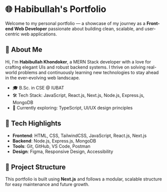 # 🌐 Habibullah's Portfolio

Welcome to my personal portfolio — a showcase of my journey as a **Front-end Web Developer** passionate about building clean, scalable, and user-centric web applications.

## 🚀 About Me

Hi, I'm **Habibullah Khondoker**, a MERN Stack developer with a love for crafting elegant UIs and robust backend systems. I thrive on solving real-world problems and continuously learning new technologies to stay ahead in the ever-evolving web landscape.

- 🎓 B.Sc. in CSE @ IUBAT
- 🛠️ Tech Stack: JavaScript, React.js, Next.js, Node.js, Express.js, MongoDB
- 🎯 Currently exploring: TypeScript, UI/UX design principles

## 🧰 Tech Highlights

- **Frontend**: HTML, CSS, TailwindCSS, JavaScript, React.js, Next.js
- **Backend**: Node.js, Express.js, MongoDB
- **Tools**: Git, GitHub, VS Code, Postman
- **Design**: Figma, Responsive Design, Accessibility

## 📁 Project Structure

This portfolio is built using **Next.js** and follows a modular, scalable structure for easy maintenance and future growth.

